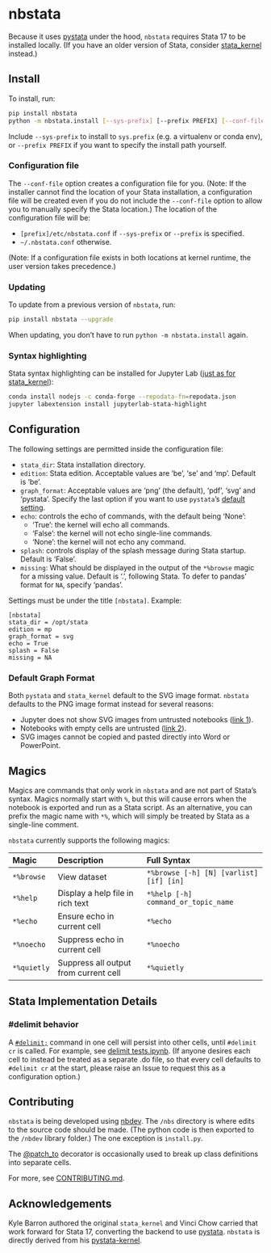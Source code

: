 nbstata
================

<!-- WARNING: THIS FILE WAS AUTOGENERATED! DO NOT EDIT! -->

Because it uses [pystata](https://www.stata.com/python/pystata/) under
the hood, `nbstata` requires Stata 17 to be installed locally. (If you
have an older version of Stata, consider
[stata_kernel](https://github.com/kylebarron/stata_kernel) instead.)

## Install

To install, run:

``` sh
pip install nbstata
python -m nbstata.install [--sys-prefix] [--prefix PREFIX] [--conf-file]
```

Include `--sys-prefix` to install to `sys.prefix` (e.g. a virtualenv or
conda env), or `--prefix PREFIX` if you want to specify the install path
yourself.

### Configuration file

The `--conf-file` option creates a configuration file for you. (Note: If
the installer cannot find the location of your Stata installation, a
configuration file will be created even if you do not include the
`--conf-file` option to allow you to manually specify the Stata
location.) The location of the configuration file will be:

- `[prefix]/etc/nbstata.conf` if `--sys-prefix` or `--prefix` is
  specified.
- `~/.nbstata.conf` otherwise.

(Note: If a configuration file exists in both locations at kernel
runtime, the user version takes precedence.)

### Updating

To update from a previous version of `nbstata`, run:

``` sh
pip install nbstata --upgrade
```

When updating, you don’t have to run `python -m nbstata.install` again.

### Syntax highlighting

Stata syntax highlighting can be installed for Jupyter Lab ([just as for
stata_kernel](https://kylebarron.dev/stata_kernel/getting_started/#jupyter)):

``` sh
conda install nodejs -c conda-forge --repodata-fn=repodata.json
jupyter labextension install jupyterlab-stata-highlight
```

## Configuration

The following settings are permitted inside the configuration file:

- `stata_dir`: Stata installation directory.
- `edition`: Stata edition. Acceptable values are ‘be’, ‘se’ and ‘mp’.
  Default is ‘be’.
- `graph_format`: Acceptable values are ‘png’ (the default), ‘pdf’,
  ‘svg’ and ‘pystata’. Specify the last option if you want to use
  `pystata`’s [default
  setting](https://www.stata.com/python/pystata/config.html#pystata.config.set_graph_format).
- `echo`: controls the echo of commands, with the default being ‘None’:
  - ‘True’: the kernel will echo all commands.
  - ‘False’: the kernel will not echo single-line commands.
  - ‘None’: the kernel will not echo any command.
- `splash`: controls display of the splash message during Stata startup.
  Default is ‘False’.
- `missing`: What should be displayed in the output of the `*%browse`
  magic for a missing value. Default is ‘.’, following Stata. To defer
  to pandas’ format for `NA`, specify ‘pandas’.

Settings must be under the title `[nbstata]`. Example:

    [nbstata]
    stata_dir = /opt/stata
    edition = mp
    graph_format = svg
    echo = True
    splash = False
    missing = NA

### Default Graph Format

Both `pystata` and `stata_kernel` default to the SVG image format.
`nbstata` defaults to the PNG image format instead for several reasons:

- Jupyter does not show SVG images from untrusted notebooks ([link
  1](https://stackoverflow.com/questions/68398033/svg-figures-hidden-in-jupyterlab-after-some-time)).
- Notebooks with empty cells are untrusted ([link
  2](https://github.com/jupyterlab/jupyterlab/issues/9765)).
- SVG images cannot be copied and pasted directly into Word or
  PowerPoint.

## Magics

Magics are commands that only work in `nbstata` and are not part of
Stata’s syntax. Magics normally start with `%`, but this will cause
errors when the notebook is exported and run as a Stata script. As an
alternative, you can prefix the magic name with `*%`, which will simply
be treated by Stata as a single-line comment.

`nbstata` currently supports the following magics:

| Magic       | Description                           | Full Syntax                             |
|:------------|:--------------------------------------|:----------------------------------------|
| `*%browse`  | View dataset                          | `*%browse [-h] [N] [varlist] [if] [in]` |
| `*%help`    | Display a help file in rich text      | `*%help [-h] command_or_topic_name`     |
| `*%echo`    | Ensure echo in current cell           | `*%echo`                                |
| `*%noecho`  | Suppress echo in current cell         | `*%noecho`                              |
| `*%quietly` | Suppress all output from current cell | `*%quietly`                             |

## Stata Implementation Details

### \#delimit behavior

A [`#delimit;`](https://www.stata.com/manuals/pdelimit.pdf) command in
one cell will persist into other cells, until `#delimit cr` is called.
For example, see [delimit
tests.ipynb](https://github.com/hugetim/nbstata/blob/master/manual_test_nbs/delimit%20tests.ipynb).
(If anyone desires each cell to instead be treated as a separate .do
file, so that every cell defaults to `#delimit cr` at the start, please
raise an Issue to request this as a configuration option.)

## Contributing

`nbstata` is being developed using [nbdev](https://nbdev.fast.ai/). The
`/nbs` directory is where edits to the source code should be made. (The
python code is then exported to the `/nbdev` library folder.) The one
exception is `install.py`.

The [@patch_to](https://fastcore.fast.ai/basics.html#patch_to) decorator
is occasionally used to break up class definitions into separate cells.

For more, see
[CONTRIBUTING.md](https://github.com/hugetim/nbstata/blob/master/CONTRIBUTING.md).

## Acknowledgements

Kyle Barron authored the original `stata_kernel` and Vinci Chow carried
that work forward for Stata 17, converting the backend to use
[pystata](https://www.stata.com/python/pystata/). `nbstata` is directly
derived from his
[pystata-kernel](https://github.com/ticoneva/pystata-kernel).
